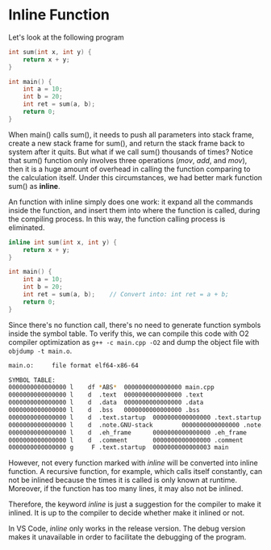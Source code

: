 # Inline Function

Let's look at the following program

```cpp
int sum(int x, int y) {
    return x + y;
}

int main() {
    int a = 10;
    int b = 20;
    int ret = sum(a, b);
    return 0;
}
```

When main() calls sum(), it needs to push all parameters into stack frame, create a new stack frame for sum(), and return the stack frame back to system after it quits. But what if we call sum() thousands of times? Notice that sum() function only involves three operations (*mov*, *add*, and *mov*), then it is a huge amount of overhead in calling the function comparing to the calculation itself. Under this circumstances, we had better mark function sum() as **inline**.

An function with inline simply does one work: it expand all the commands inside the function, and insert them into where the function is called, during the compiling process. In this way, the function calling process is eliminated.

``` cpp
inline int sum(int x, int y) {
    return x + y;
}

int main() {
    int a = 10;
    int b = 20;
    int ret = sum(a, b);	// Convert into: int ret = a + b;
    return 0;
}
```

Since there's no function call, there's no need to generate function symbols inside the symbol table. To verify this, we can compile this code with O2 compiler optimization as ```g++ -c main.cpp -O2``` and dump the object file with ```objdump -t main.o```.

```bash
main.o:     file format elf64-x86-64

SYMBOL TABLE:
0000000000000000 l    df *ABS*  0000000000000000 main.cpp
0000000000000000 l    d  .text  0000000000000000 .text
0000000000000000 l    d  .data  0000000000000000 .data
0000000000000000 l    d  .bss   0000000000000000 .bss
0000000000000000 l    d  .text.startup  0000000000000000 .text.startup
0000000000000000 l    d  .note.GNU-stack        0000000000000000 .note.GNU-stack
0000000000000000 l    d  .eh_frame      0000000000000000 .eh_frame
0000000000000000 l    d  .comment       0000000000000000 .comment
0000000000000000 g     F .text.startup  0000000000000003 main
```

However, not every function marked with *inline* will be converted into inline function. A recursive function, for example, which calls itself constantly, can not be inlined because the times it is called is only known at runtime. Moreover, if the function has too many lines, it may also not be inlined.

Therefore, the keyword *inline* is just a suggestion for the compiler to make it inlined. It is up to the compiler to decide whether make it inlined or not.

In VS Code, *inline* only works in the release version. The debug version makes it unavailable in order to facilitate the debugging of the program.


